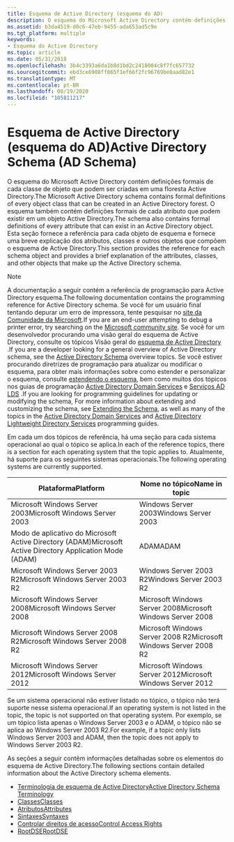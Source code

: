 ```yaml
---
title: Esquema de Active Directory (esquema do AD)
description: O esquema do Microsoft Active Directory contém definições formais de cada classe de objeto que podem ser criadas em uma floresta Active Directory.
ms.assetid: b3da4519-d0c6-47eb-9455-ada653ad5c9e
ms.tgt_platform: multiple
keywords:
- Esquema do Active Directory
ms.topic: article
ms.date: 05/31/2018
ms.openlocfilehash: 3b4c3393a6da1b8d1bd2c2418084c8f7fc657732
ms.sourcegitcommit: ebd3ce6908ff865f1ef66f2fc96769be0aad82e1
ms.translationtype: MT
ms.contentlocale: pt-BR
ms.lasthandoff: 08/19/2020
ms.locfileid: "105811217"
---
```

# <a name="active-directory-schema-ad-schema"></a><span data-ttu-id="e08f0-104">Esquema de Active Directory (esquema do AD)</span><span class="sxs-lookup"><span data-stu-id="e08f0-104">Active Directory Schema (AD Schema)</span></span>

<span data-ttu-id="e08f0-105">O esquema do Microsoft Active Directory contém definições formais de cada classe de objeto que podem ser criadas em uma floresta Active Directory.</span><span class="sxs-lookup"><span data-stu-id="e08f0-105">The Microsoft Active Directory schema contains formal definitions of every object class that can be created in an Active Directory forest.</span></span> <span data-ttu-id="e08f0-106">O esquema também contém definições formais de cada atributo que podem existir em um objeto Active Directory.</span><span class="sxs-lookup"><span data-stu-id="e08f0-106">The schema also contains formal definitions of every attribute that can exist in an Active Directory object.</span></span> <span data-ttu-id="e08f0-107">Esta seção fornece a referência para cada objeto de esquema e fornece uma breve explicação dos atributos, classes e outros objetos que compõem o esquema de Active Directory.</span><span class="sxs-lookup"><span data-stu-id="e08f0-107">This section provides the reference for each schema object and provides a brief explanation of the attributes, classes, and other objects that make up the Active Directory schema.</span></span>

> [!Note]  
> <span data-ttu-id="e08f0-108">A documentação a seguir contém a referência de programação para Active Directory esquema.</span><span class="sxs-lookup"><span data-stu-id="e08f0-108">The following documentation contains the programming reference for Active Directory schema.</span></span> <span data-ttu-id="e08f0-109">Se você for um usuário final tentando depurar um erro de impressora, tente pesquisar no [site da Comunidade da Microsoft](https://answers.microsoft.com).</span><span class="sxs-lookup"><span data-stu-id="e08f0-109">If you are an end-user attempting to debug a printer error, try searching on the [Microsoft community site](https://answers.microsoft.com).</span></span> <span data-ttu-id="e08f0-110">Se você for um desenvolvedor procurando uma visão geral do esquema de Active Directory, consulte os tópicos Visão geral do [esquema de Active Directory](/windows/desktop/AD/active-directory-schema) .</span><span class="sxs-lookup"><span data-stu-id="e08f0-110">If you are a developer looking for a general overview of Active Directory schema, see the [Active Directory Schema](/windows/desktop/AD/active-directory-schema) overview topics.</span></span> <span data-ttu-id="e08f0-111">Se você estiver procurando diretrizes de programação para atualizar ou modificar o esquema, para obter mais informações sobre como estender e personalizar o esquema, consulte [estendendo o esquema](/windows/desktop/AD/extending-the-schema), bem como muitos dos tópicos nos guias de programação [Active Directory Domain Services](/windows/desktop/AD/active-directory-domain-services) e [Serviços AD LDS](/previous-versions/windows/desktop/adam/active-directory-lightweight-directory-services) .</span><span class="sxs-lookup"><span data-stu-id="e08f0-111">If you are looking for programming guidelines for updating or modifying the schema, For more information about extending and customizing the schema, see [Extending the Schema](/windows/desktop/AD/extending-the-schema), as well as many of the topics in the [Active Directory Domain Services](/windows/desktop/AD/active-directory-domain-services) and [Active Directory Lightweight Directory Services](/previous-versions/windows/desktop/adam/active-directory-lightweight-directory-services) programming guides.</span></span>

 

<span data-ttu-id="e08f0-112">Em cada um dos tópicos de referência, há uma seção para cada sistema operacional ao qual o tópico se aplica.</span><span class="sxs-lookup"><span data-stu-id="e08f0-112">In each of the reference topics, there is a section for each operating system that the topic applies to.</span></span> <span data-ttu-id="e08f0-113">Atualmente, há suporte para os seguintes sistemas operacionais.</span><span class="sxs-lookup"><span data-stu-id="e08f0-113">The following operating systems are currently supported.</span></span> 

| <span data-ttu-id="e08f0-114">Plataforma</span><span class="sxs-lookup"><span data-stu-id="e08f0-114">Platform</span></span>                                                      | <span data-ttu-id="e08f0-115">Nome no tópico</span><span class="sxs-lookup"><span data-stu-id="e08f0-115">Name in topic</span></span>                               |
|---------------------------------------------------------------|---------------------------------------------|
| <span data-ttu-id="e08f0-116">Microsoft Windows Server 2003</span><span class="sxs-lookup"><span data-stu-id="e08f0-116">Microsoft Windows Server 2003</span></span><br/>                      | <span data-ttu-id="e08f0-117">Windows Server 2003</span><span class="sxs-lookup"><span data-stu-id="e08f0-117">Windows Server 2003</span></span><br/>              |
| <span data-ttu-id="e08f0-118">Modo de aplicativo do Microsoft Active Directory (ADAM)</span><span class="sxs-lookup"><span data-stu-id="e08f0-118">Microsoft Active Directory Application Mode (ADAM)</span></span><br/> | <span data-ttu-id="e08f0-119">ADAM</span><span class="sxs-lookup"><span data-stu-id="e08f0-119">ADAM</span></span><br/>                             |
| <span data-ttu-id="e08f0-120">Microsoft Windows Server 2003 R2</span><span class="sxs-lookup"><span data-stu-id="e08f0-120">Microsoft Windows Server 2003 R2</span></span><br/>                   | <span data-ttu-id="e08f0-121">Windows Server 2003 R2</span><span class="sxs-lookup"><span data-stu-id="e08f0-121">Windows Server 2003 R2</span></span><br/>           |
| <span data-ttu-id="e08f0-122">Microsoft Windows Server 2008</span><span class="sxs-lookup"><span data-stu-id="e08f0-122">Microsoft Windows Server 2008</span></span><br/>                      | <span data-ttu-id="e08f0-123">Microsoft Windows Server 2008</span><span class="sxs-lookup"><span data-stu-id="e08f0-123">Microsoft Windows Server 2008</span></span><br/>    |
| <span data-ttu-id="e08f0-124">Microsoft Windows Server 2008 R2</span><span class="sxs-lookup"><span data-stu-id="e08f0-124">Microsoft Windows Server 2008 R2</span></span><br/>                   | <span data-ttu-id="e08f0-125">Microsoft Windows Server 2008 R2</span><span class="sxs-lookup"><span data-stu-id="e08f0-125">Microsoft Windows Server 2008 R2</span></span><br/> |
| <span data-ttu-id="e08f0-126">Microsoft Windows Server 2012</span><span class="sxs-lookup"><span data-stu-id="e08f0-126">Microsoft Windows Server 2012</span></span><br/>                      | <span data-ttu-id="e08f0-127">Microsoft Windows Server 2012</span><span class="sxs-lookup"><span data-stu-id="e08f0-127">Microsoft Windows Server 2012</span></span><br/>    |



 

<span data-ttu-id="e08f0-128">Se um sistema operacional não estiver listado no tópico, o tópico não terá suporte nesse sistema operacional.</span><span class="sxs-lookup"><span data-stu-id="e08f0-128">If an operating system is not listed in the topic, the topic is not supported on that operating system.</span></span> <span data-ttu-id="e08f0-129">Por exemplo, se um tópico lista apenas o Windows Server 2003 e o ADAM, o tópico não se aplica ao Windows Server 2003 R2.</span><span class="sxs-lookup"><span data-stu-id="e08f0-129">For example, if a topic only lists Windows Server 2003 and ADAM, then the topic does not apply to Windows Server 2003 R2.</span></span>

<span data-ttu-id="e08f0-130">As seções a seguir contêm informações detalhadas sobre os elementos do esquema de Active Directory.</span><span class="sxs-lookup"><span data-stu-id="e08f0-130">The following sections contain detailed information about the Active Directory schema elements.</span></span>

-   [<span data-ttu-id="e08f0-131">Terminologia de esquema de Active Directory</span><span class="sxs-lookup"><span data-stu-id="e08f0-131">Active Directory Schema Terminology</span></span>](active-directory-schema-site.md)
-   [<span data-ttu-id="e08f0-132">Classes</span><span class="sxs-lookup"><span data-stu-id="e08f0-132">Classes</span></span>](classes.md)
-   [<span data-ttu-id="e08f0-133">Atributos</span><span class="sxs-lookup"><span data-stu-id="e08f0-133">Attributes</span></span>](attributes.md)
-   [<span data-ttu-id="e08f0-134">Sintaxes</span><span class="sxs-lookup"><span data-stu-id="e08f0-134">Syntaxes</span></span>](syntaxes.md)
-   [<span data-ttu-id="e08f0-135">Controlar direitos de acesso</span><span class="sxs-lookup"><span data-stu-id="e08f0-135">Control Access Rights</span></span>](control-access-rights.md)
-   [<span data-ttu-id="e08f0-136">RootDSE</span><span class="sxs-lookup"><span data-stu-id="e08f0-136">RootDSE</span></span>](rootdse.md)

 

